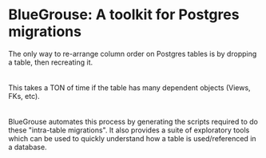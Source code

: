 # BlueGrouse: A toolkit for Postgres migrations 

The only way to re-arrange column order on Postgres tables is by dropping a table, then recreating it. 
<br>
<br>
<br>
This takes a TON of time if the table has many dependent objects (Views, FKs, etc).
<br>
<br>
<br>
BlueGrouse automates this process by generating the scripts required to do these "intra-table migrations". It also provides a suite of exploratory tools which can be used to quickly understand how a table is used/referenced in a database.